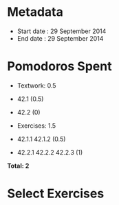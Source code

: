 Metadata
=========

- Start date : 29 September 2014
- End date : 29 September 2014
  
Pomodoros Spent
===============

- Textwork: 0.5
- 42.1 (0.5)
- 42.2 (0)
    
- Exercises: 1.5
- 42.1.1 42.1.2 (0.5)
- 42.2.1 42.2.2 42.2.3 (1)
  
**Total: 2**

Select Exercises
================
